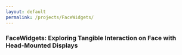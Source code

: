 ```yaml
---
layout: default
permalink: /projects/FaceWidgets/
---
```

<h3><b>FaceWidgets: Exploring Tangible Interaction on Face with Head-Mounted Displays</b></h3>
